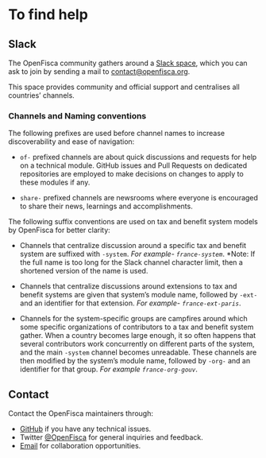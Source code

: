 # <i icon-name="heart-handshake"></i> To find help

## Slack

The OpenFisca community gathers around a [Slack space](https://openfisca.slack.com), which you can ask to join by sending a mail to [contact@openfisca.org](mailto:contact@openfisca.org?subject=Slack).

This space provides community and official support and centralises all countries’ channels.

### Channels and Naming conventions

The following prefixes are used before channel names to increase discoverability and ease of navigation:

- `of-` prefixed channels are about quick discussions and requests for help on a technical module. GitHub issues and Pull Requests on dedicated repositories are employed to make decisions on changes to apply to these modules if any.

- `share-` prefixed channels are newsrooms where everyone is encouraged to share their news, learnings and accomplishments.

The following suffix conventions are used on tax and benefit system models by OpenFisca for better clarity:

- Channels that centralize discussion around a specific tax and benefit system are suffixed with `-system`.
 _For example- `france-system`_.
*Note: If the full name is too long for the Slack channel character limit, then a shortened version of the name is used.

- Channels that centralize discussions around extensions to tax and benefit systems are given that system’s module name, followed by `-ext-` and an identifier for that extension.
_For example- `france-ext-paris`_.

- Channels for the system-specific groups are campfires around which some specific organizations of contributors to a tax and benefit system gather. When a country becomes large enough, it so often happens that several contributors work concurrently on different parts of the system, and the main `-system` channel becomes unreadable. These channels are then modified by the system’s module name, followed by `-org-` and an identifier for that group. _For example `france-org-gouv`_.

## Contact

Contact the OpenFisca maintainers through:

- [GitHub](./contribute/guidelines.md#opening-issues) if you have any technical issues.
- Twitter [@OpenFisca](https://twitter.com/OpenFisca) for general inquiries and feedback.
- [Email](mailto:contact@openfisca.org) for collaboration opportunities.
